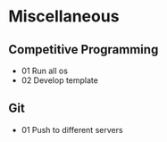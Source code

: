 # Miscellaneous

## Competitive Programming

- 01 Run all os
- 02 Develop template

## Git

- 01 Push to different servers